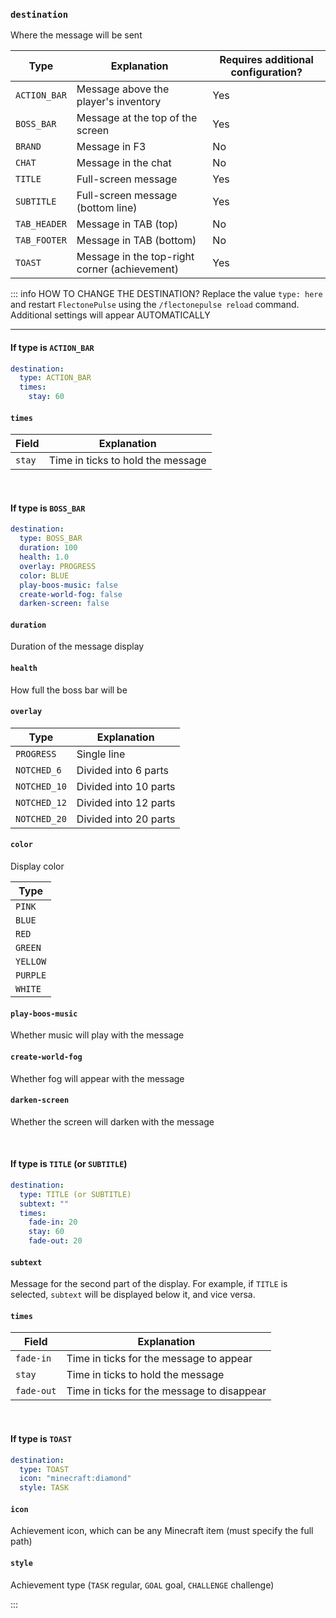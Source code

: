 ### `destination`

Where the message will be sent

| Type          | Explanation                                    | Requires additional configuration? |
|---------------|------------------------------------------------|-------------------------------------|
| `ACTION_BAR`  | Message above the player's inventory           | Yes                                 |
| `BOSS_BAR`    | Message at the top of the screen               | Yes                                 |
| `BRAND`       | Message in F3                                  | No                                  |
| `CHAT`        | Message in the chat                            | No                                  |
| `TITLE`       | Full-screen message                            | Yes                                 |
| `SUBTITLE`    | Full-screen message (bottom line)              | Yes                                 |
| `TAB_HEADER`  | Message in TAB (top)                           | No                                  |
| `TAB_FOOTER`  | Message in TAB (bottom)                        | No                                  |
| `TOAST`       | Message in the top-right corner (achievement)  | Yes                                 |

::: info HOW TO CHANGE THE DESTINATION?
Replace the value `type: here` and restart `FlectonePulse` using the `/flectonepulse reload` command. Additional settings will appear AUTOMATICALLY

<hr>

#### If type is <b>`ACTION_BAR`</b>

```yaml
destination:
  type: ACTION_BAR
  times:
    stay: 60
```

#### `times`

| Field       | Explanation                            |
|-------------|----------------------------------------|
| `stay`      | Time in ticks to hold the message      |

<br>

#### If type is <b>`BOSS_BAR`</b>

```yaml
destination:
  type: BOSS_BAR
  duration: 100
  health: 1.0
  overlay: PROGRESS
  color: BLUE
  play-boos-music: false
  create-world-fog: false
  darken-screen: false
```

#### `duration`

Duration of the message display

#### `health`

How full the boss bar will be

#### `overlay`

| Type          | Explanation                |
|---------------|----------------------------|
| `PROGRESS`    | Single line                |
| `NOTCHED_6`   | Divided into 6 parts       |
| `NOTCHED_10`  | Divided into 10 parts      |
| `NOTCHED_12`  | Divided into 12 parts      |
| `NOTCHED_20`  | Divided into 20 parts      |

#### `color`

Display color

| Type      |
|-----------|
| `PINK`    |
| `BLUE`    |
| `RED`     |
| `GREEN`   |
| `YELLOW`  |
| `PURPLE`  |
| `WHITE`   |

#### `play-boos-music`

Whether music will play with the message

#### `create-world-fog`

Whether fog will appear with the message

#### `darken-screen`

Whether the screen will darken with the message

<br>

#### If type is <b>`TITLE`</b> (or <b>`SUBTITLE`</b>)

```yaml
destination:
  type: TITLE (or SUBTITLE)
  subtext: ""
  times:
    fade-in: 20
    stay: 60
    fade-out: 20
```

#### `subtext`

Message for the second part of the display. For example, if `TITLE` is selected, `subtext` will be displayed below it, and vice versa.

#### `times`

| Field       | Explanation                            |
|-------------|----------------------------------------|
| `fade-in`   | Time in ticks for the message to appear |
| `stay`      | Time in ticks to hold the message      |
| `fade-out`  | Time in ticks for the message to disappear |

<br>

#### If type is <b>`TOAST`</b>

```yaml
destination:
  type: TOAST
  icon: "minecraft:diamond"
  style: TASK
```

#### `icon`

Achievement icon, which can be any Minecraft item (must specify the full path)

#### `style`

Achievement type (`TASK` regular, `GOAL` goal, `CHALLENGE` challenge)

:::